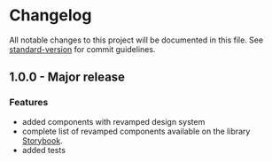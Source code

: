 # Changelog

All notable changes to this project will be documented in this file. See [standard-version](https://github.com/conventional-changelog/standard-version) for commit guidelines.

## 1.0.0 - Major release

### Features

- added components with revamped design system
- complete list of revamped components available on the library [Storybook](https://gofynd.io/nitrozen-vue).
- added tests